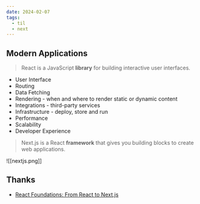 ```yaml
---
date: 2024-02-07
tags:
  - til
  - next
---
```


## Modern Applications

> React is a JavaScript **library** for building interactive user interfaces.

- User Interface
- Routing
- Data Fetching
- Rendering - when and where to render static or dynamic content
- Integrations - third-party services
- Infrastructure - deploy, store and run
- Performance
- Scalability
- Developer Experience

> Next.js is a React **framework** that gives you building blocks to create web applications.

![[nextjs.png]]

## Thanks

- [React Foundations: From React to Next.js](https://nextjs.org/learn/react-foundations/from-react-to-nextjs)
